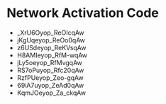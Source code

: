 # Network Activation Code
* _XrU6Oyop_ReOIcqAw
* jKgUqeyop_ReOo0qAw
* z6USdeyop_ReKVsqAw
* H8AMIeyop_RfM-wqAw
* jLy5oeyop_RfMvgqAw
* RS7oPuyop_Rfc20qAw
* RzfPUeyop_Zeo-gqAw
* 69iA7uyop_ZeAd0qAw
* KqmJOeyop_Za_ckqAw